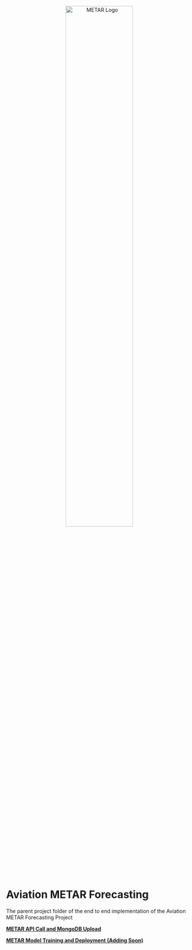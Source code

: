 <p align="center">
<img src="https://github.com/user-attachments/assets/e1362b1a-9e34-41ea-8aff-dcede6af8a0d" height="60%" width="60%" alt="METAR Logo"/>
</p>

# Aviation METAR Forecasting
The parent project folder of the end to end implementation of the Aviation METAR Forecasting Project

 <b>[**METAR API Call and MongoDB Upload**](https://github.com/F00LIAN/metar_prediction/tree/main/metar_db_upload)</b>
 
 <b>[**METAR Model Training and Deployment (Adding Soon)**]()</b>
 


